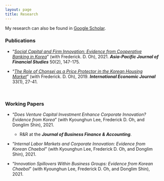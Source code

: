 ```yaml
---
layout: page
title: Research
---
```


<!---
My research interests lie in real estate finance, urban economics, and corporate finance.
 My research can also be found in [Google Scholar](https://scholar.google.com/citations?user=yoon09269).
-->
My research can also be found in [Google Scholar](https://scholar.google.com/citations?user=yoon09269).

### Publications

- “[_Social Capital and Firm Innovation: Evidence from Cooperative Banking in Korea_](https://onlinelibrary.wiley.com/doi/full/10.1111/ajfs.12333)” (with Frederick. D. Oh), 2021. **_Asia-Pacific Journal of Financial Studies_** 50(2), 147-175.

- “[_The Role of Chonsei as a Price Protector in the Korean Housing Market_](https://www.tandfonline.com/doi/abs/10.1080/10168737.2019.1570300)” (with Frederick. D. Oh), 2019. **_International Economic Journal_** 33(1), 27-41. 
<br/>

### Working Papers

- “_Does Venture Capital Investment Enhance Corporate Innovation? Evidence from Korea_” (with Kyounghun Lee, Frederick D. Oh, and Donglim Shin), 2021.

  - R&R at the **_Journal of Business Finance & Accounting_**.

- “_Internal Labor Markets and Corporate Innovation: Evidence from Korean Chaebol_” (with Kyounghun Lee, Frederick D. Oh, and Donglim Shin), 2021.

- “_Innovation Spillovers Within Business Groups: Evidence from Korean Chaebol_” (with Kyounghun Lee, Frederick D. Oh, and Donglim Shin), 2021.
